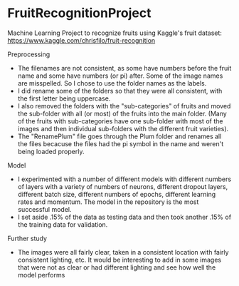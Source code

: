 # FruitRecognitionProject
Machine Learning Project to recognize fruits using Kaggle's fruit dataset: https://www.kaggle.com/chrisfilo/fruit-recognition

Preprocessing
- The filenames are not consistent, as some have numbers before the fruit name and some have numbers (or pi) after.  Some of the image names are misspelled.  So I chose to use the folder names as the labels.
- I did rename some of the folders so that they were all consistent, with the first letter being uppercase.
- I also removed the folders with the "sub-categories" of fruits and moved the sub-folder with all (or most) of the fruits into the main folder.  (Many of the fruits with sub-categories have one sub-folder with most of the images and then individual sub-folders with the different fruit varieties).
- The "RenamePlum" file goes through the Plum folder and renames all the files becacuse the files had the pi symbol in the name and weren't being loaded properly.

Model 
- I experimented with a number of different models with different numbers of layers with a variety of numbers of neurons, different dropout layers, different batch size, different numbers of epochs, different learning rates and momentum.  The model in the repository is the most successful model.
- I set aside .15% of the data as testing data and then took another .15% of the training data for validation.

Further study
- The images were all fairly clear, taken in a consistent location with fairly consistent lighting, etc.  It would be interesting to add in some images that were not as clear or had different lighting and see how well the model performs
